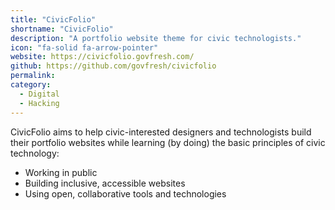 ```yaml
---
title: "CivicFolio"
shortname: "CivicFolio"
description: "A portfolio website theme for civic technologists."
icon: "fa-solid fa-arrow-pointer"
website: https://civicfolio.govfresh.com/
github: https://github.com/govfresh/civicfolio
permalink: 
category:
  - Digital
  - Hacking
---
```


CivicFolio aims to help civic-interested designers and technologists build their portfolio websites while learning (by doing) the basic principles of civic technology:

* Working in public
* Building inclusive, accessible websites
* Using open, collaborative tools and technologies
